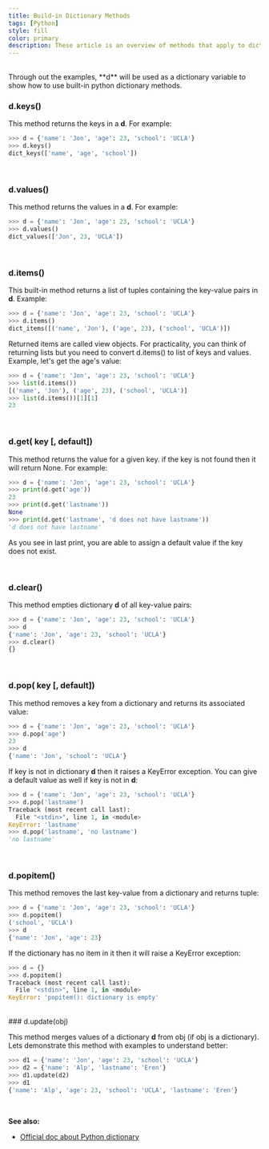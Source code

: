 ```yaml
---
title: Build-in Dictionary Methods
tags: [Python]
style: fill
color: primary
description: These article is an overview of methods that apply to dictionaries..
---
```


<br>
Through out the examples, **d** will be used as a dictionary variable to show how to use built-in python dictionary methods.

<br>

### d.keys()

This method returns the keys in a **d**. For example:

```python
>>> d = {'name': 'Jon', 'age': 23, 'school': 'UCLA'}
>>> d.keys()
dict_keys(['name', 'age', 'school'])
```

<br>

### d.values()

This method returns the values in a **d**. For example:

```python
>>> d = {'name': 'Jon', 'age': 23, 'school': 'UCLA'}
>>> d.values()
dict_values(['Jon', 23, 'UCLA'])
```

<br>

### d.items()

This built-in method returns a list of tuples containing the key-value pairs in **d**. Example:

```python
>>> d = {'name': 'Jon', 'age': 23, 'school': 'UCLA'}
>>> d.items()
dict_items([('name', 'Jon'), ('age', 23), ('school', 'UCLA')])
```

Returned items are called view objects. For practicality, you can think of returning lists but you need to convert d.items() to list of keys and values. Example, let's get the age's value:

```python
>>> d = {'name': 'Jon', 'age': 23, 'school': 'UCLA'}
>>> list(d.items())
[('name', 'Jon'), ('age', 23), ('school', 'UCLA')]
>>> list(d.items())[1][1]
23
```

<br>

### d.get( key [, default])

This method returns the value for a given key. if the key is not found then it will return None. For example:

```python
>>> d = {'name': 'Jon', 'age': 23, 'school': 'UCLA'}
>>> print(d.get('age'))
23
>>> print(d.get('lastname'))
None
>>> print(d.get('lastname', 'd does not have lastname'))
'd does not have lastname'
```

As you see in last print, you are able to assign a default value if the key does not exist.

<br>

### d.clear()

This method empties dictionary **d** of all key-value pairs:

```python
>>> d = {'name': 'Jon', 'age': 23, 'school': 'UCLA'}
>>> d
{'name': 'Jon', 'age': 23, 'school': 'UCLA'}
>>> d.clear()
{}
```

<br>

### d.pop( key [, default])

This method removes a key from a dictionary and returns its associated value:

```python
>>> d = {'name': 'Jon', 'age': 23, 'school': 'UCLA'}
>>> d.pop('age')
23
>>> d
{'name': 'Jon', 'school': 'UCLA'}
```

If key is not in dictionary **d** then it raises a KeyError exception. You can give a default value as well if key is not in **d**:

```python
>>> d = {'name': 'Jon', 'age': 23, 'school': 'UCLA'}
>>> d.pop('lastname')
Traceback (most recent call last):
  File "<stdin>", line 1, in <module>
KeyError: 'lastname'
>>> d.pop('lastname', 'no lastname')
'no lastname'
```

<br>

### d.popitem()

This method removes the last key-value from a dictionary and returns tuple:

```python
>>> d = {'name': 'Jon', 'age': 23, 'school': 'UCLA'}
>>> d.popitem()
('school', 'UCLA')
>>> d
{'name': 'Jon', 'age': 23}
```

If the dictionary has no item in it then it will raise a KeyError exception:

```python
>>> d = {}
>>> d.popitem()
Traceback (most recent call last):
  File "<stdin>", line 1, in <module>
KeyError: 'popitem(): dictionary is empty'
```

<br>
### d.update(obj)

This method merges values of a dictionary **d** from obj (if obj is a dictionary). Lets demonstrate this method with examples to understand better:

```python
>>> d1 = {'name': 'Jon', 'age': 23, 'school': 'UCLA'}
>>> d2 = {'name': 'Alp', 'lastname': 'Eren'}
>>> d1.update(d2)
>>> d1
{'name': 'Alp', 'age': 23, 'school': 'UCLA', 'lastname': 'Eren'}
```

<br>

**See also:**

- [Official doc about Python dictionary](https://docs.python.org/3/tutorial/datastructures.html#dictionaries)
